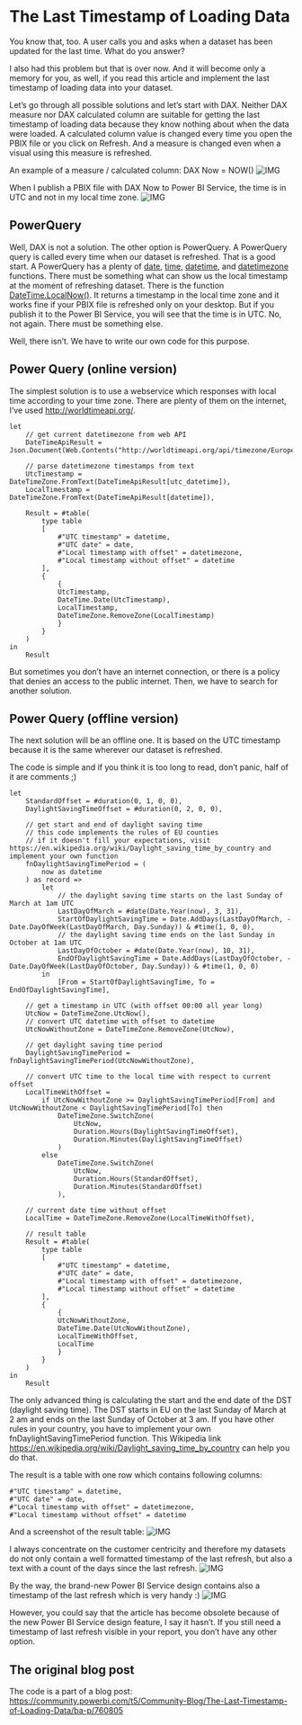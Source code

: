 # The Last Timestamp of Loading Data

You know that, too. A user calls you and asks when a dataset has been updated for the last time. What do you answer?

I also had this problem but that is over now. And it will become only a memory for you, as well, if you read this article and implement the last timestamp of loading data into your dataset.

Let’s go through all possible solutions and let’s start with DAX. Neither DAX measure nor DAX calculated column are suitable for getting the last timestamp of loading data because they know nothing about when the data were loaded. A calculated column value is changed every time you open the PBIX file or you click on Refresh. And a measure is changed even when a visual using this measure is refreshed.

An example of a measure / calculated column: DAX Now = NOW()
![IMG](https://github.com/nolockcz/PowerQuery/raw/master/The%20Last%20Timestamp%20of%20Loading%20Data/readme%20images/1.PNG)
 

When I publish a PBIX file with DAX Now to Power BI Service, the time is in UTC and not in my local time zone.
![IMG](https://github.com/nolockcz/PowerQuery/raw/master/The%20Last%20Timestamp%20of%20Loading%20Data/readme%20images/2.PNG)

## PowerQuery
Well, DAX is not a solution. The other option is PowerQuery. A PowerQuery query is called every time when our dataset is refreshed. That is a good start. A PowerQuery has a plenty of [date](https://docs.microsoft.com/en-us/powerquery-m/date-functions), [time](https://docs.microsoft.com/en-us/powerquery-m/time-functions), [datetime](https://docs.microsoft.com/en-us/powerquery-m/datetime-functions), and [datetimezone](https://docs.microsoft.com/en-us/powerquery-m/datetimezone-functions) functions. There must be something what can show us the local timestamp at the moment of refreshing dataset. There is the function [DateTime.LocalNow()](https://docs.microsoft.com/en-us/powerquery-m/datetime-localnow). It returns a timestamp in the local time zone and it works fine if your PBIX file is refreshed only on your desktop. But if you publish it to the Power BI Service, you will see that the time is in UTC. No, not again. There must be something else.

Well, there isn’t. We have to write our own code for this purpose.

## Power Query (online version)
The simplest solution is to use a webservice which responses with local time according to your time zone. There are plenty of them on the internet, I’ve used http://worldtimeapi.org/.

```
let
    // get current datetimezone from web API
    DateTimeApiResult = Json.Document(Web.Contents("http://worldtimeapi.org/api/timezone/Europe/Berlin")),

    // parse datetimezone timestamps from text
    UtcTimestamp = DateTimeZone.FromText(DateTimeApiResult[utc_datetime]),
    LocalTimestamp = DateTimeZone.FromText(DateTimeApiResult[datetime]), 

    Result = #table(
        type table
        [
            #"UTC timestamp" = datetime, 
            #"UTC date" = date,
            #"Local timestamp with offset" = datetimezone,
            #"Local timestamp without offset" = datetime
        ], 
        {
            {
            UtcTimestamp,
            DateTime.Date(UtcTimestamp),
            LocalTimestamp,
            DateTimeZone.RemoveZone(LocalTimestamp)
            }
        }
    )
in
    Result
```

But sometimes you don’t have an internet connection, or there is a policy that denies an access to the public internet. Then, we have to search for another solution.

## Power Query (offline version)
The next solution will be an offline one. It is based on the UTC timestamp because it is the same wherever our dataset is refreshed.

The code is simple and if you think it is too long to read, don’t panic, half of it are comments ;)

```
let
    StandardOffset = #duration(0, 1, 0, 0),
    DaylightSavingTimeOffset = #duration(0, 2, 0, 0),

    // get start and end of daylight saving time
    // this code implements the rules of EU counties
    // if it doesn't fill your expectations, visit https://en.wikipedia.org/wiki/Daylight_saving_time_by_country and implement your own function
    fnDaylightSavingTimePeriod = (
        now as datetime
    ) as record => 
        let
            // the daylight saving time starts on the last Sunday of March at 1am UTC
            LastDayOfMarch = #date(Date.Year(now), 3, 31),
            StartOfDaylightSavingTime = Date.AddDays(LastDayOfMarch, -Date.DayOfWeek(LastDayOfMarch, Day.Sunday)) & #time(1, 0, 0),
            // the daylight saving time ends on the last Sunday in October at 1am UTC
            LastDayOfOctober = #date(Date.Year(now), 10, 31),
            EndOfDaylightSavingTime = Date.AddDays(LastDayOfOctober, -Date.DayOfWeek(LastDayOfOctober, Day.Sunday)) & #time(1, 0, 0)
        in
            [From = StartOfDaylightSavingTime, To = EndOfDaylightSavingTime],

    // get a timestamp in UTC (with offset 00:00 all year long)
    UtcNow = DateTimeZone.UtcNow(),
    // convert UTC datetime with offset to datetime
    UtcNowWithoutZone = DateTimeZone.RemoveZone(UtcNow),

    // get daylight saving time period
    DaylightSavingTimePeriod = fnDaylightSavingTimePeriod(UtcNowWithoutZone),

    // convert UTC time to the local time with respect to current offset
    LocalTimeWithOffset = 
        if UtcNowWithoutZone >= DaylightSavingTimePeriod[From] and UtcNowWithoutZone < DaylightSavingTimePeriod[To] then
            DateTimeZone.SwitchZone(
                UtcNow, 
                Duration.Hours(DaylightSavingTimeOffset), 
                Duration.Minutes(DaylightSavingTimeOffset)
            )
        else
            DateTimeZone.SwitchZone(
                UtcNow, 
                Duration.Hours(StandardOffset), 
                Duration.Minutes(StandardOffset)
            ),
    
    // current date time without offset
    LocalTime = DateTimeZone.RemoveZone(LocalTimeWithOffset),

    // result table
    Result = #table(
        type table
        [
            #"UTC timestamp" = datetime, 
            #"UTC date" = date,
            #"Local timestamp with offset" = datetimezone,
            #"Local timestamp without offset" = datetime
        ], 
        {
            {
            UtcNowWithoutZone,
            DateTime.Date(UtcNowWithoutZone),
            LocalTimeWithOffset,
            LocalTime
            }
        }
    )
in
    Result
```

The only advanced thing is calculating the start and the end date of the DST (daylight saving time). The DST starts in EU on the last Sunday of March at 2 am and ends on the last Sunday of October at 3 am. If you have other rules in your country, you have to implement your own fnDaylightSavingTimePeriod function. This Wikipedia link https://en.wikipedia.org/wiki/Daylight_saving_time_by_country can help you do that.

 

The result is a table with one row which contains following columns:
```
#"UTC timestamp" = datetime, 
#"UTC date" = date,
#"Local timestamp with offset" = datetimezone,
#"Local timestamp without offset" = datetime
```

And a screenshot of the result table:
![IMG](https://github.com/nolockcz/PowerQuery/raw/master/The%20Last%20Timestamp%20of%20Loading%20Data/readme%20images/3.PNG)

 

I always concentrate on the customer centricity and therefore my datasets do not only contain a well formatted timestamp of the last refresh, but also a text with a count of the days since the last refresh.
![IMG](https://github.com/nolockcz/PowerQuery/raw/master/The%20Last%20Timestamp%20of%20Loading%20Data/readme%20images/4.PNG)

 
By the way, the brand-new Power BI Service design contains also a timestamp of the last refresh which is very handy :)
![IMG](https://github.com/nolockcz/PowerQuery/raw/master/The%20Last%20Timestamp%20of%20Loading%20Data/readme%20images/5.PNG)

However, you could say that the article has become obsolete because of the new Power BI Service design feature, I say it hasn’t. If you still need a timestamp of last refresh visible in your report, you don’t have any other option.

## The original blog post
The code is a part of a blog post: https://community.powerbi.com/t5/Community-Blog/The-Last-Timestamp-of-Loading-Data/ba-p/760805
